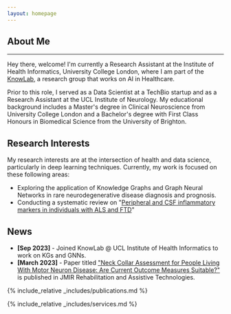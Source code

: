 ```yaml
---
layout: homepage
---
```


## About Me
---

Hey there, welcome! I'm currently a Research Assistant at the Institute of Health Informatics, University College London, where I am part of the [KnowLab](https://knowlab.github.io/), a research group that works on AI in Healthcare.

Prior to this role, I served as a Data Scientist at a TechBio startup and as a Research Assistant at the UCL Institute of Neurology. My educational background includes a Master's degree in Clinical Neuroscience from University College London and a Bachelor's degree with First Class Honours in Biomedical Science from the University of Brighton.

## Research Interests

My research interests are at the intersection of health and data science, particularly in deep learning techniques. Currently, my work is focused on these following areas:

* Exploring the application of Knowledge Graphs and Graph Neural Networks in rare neurodegenerative disease diagnosis and prognosis.
* Conducting a systematic review on "[Peripheral and CSF inflammatory markers in individuals with ALS and FTD](https://www.crd.york.ac.uk/prospero/display_record.php?RecordID=212528)"

## News

- **[Sep 2023]** - Joined KnowLab @ UCL Institute of Health Informatics to work on KGs and GNNs.
- **[March 2023]** - Paper titled ["Neck Collar Assessment for People Living With Motor Neuron Disease: Are Current Outcome Measures Suitable?"](https://pubmed.ncbi.nlm.nih.gov/36917160/) is published in JMIR Rehabilitation and Assistive Technologies.

{% include_relative _includes/publications.md %}

{% include_relative _includes/services.md %}
